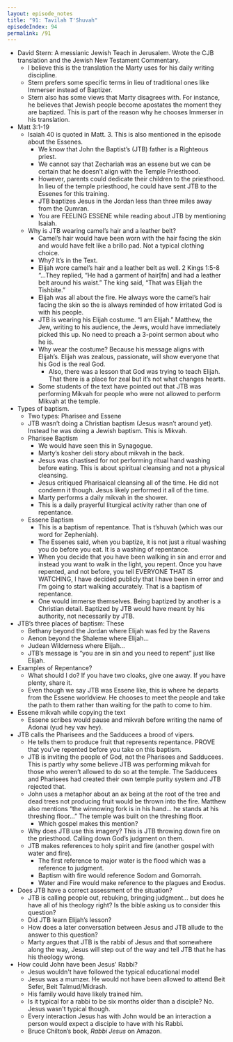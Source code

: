 ```yaml
---
layout: episode_notes
title: "91: Tavilah T'Shuvah"
episodeIndex: 94
permalink: /91
---
```


- David Stern: A messianic Jewish Teach in Jerusalem. Wrote the CJB translation and the Jewish New Testament Commentary.
  - I believe this is the translation the Marty uses for his daily writing discipline.
  - Stern prefers some specific terms in lieu of traditional ones like Immerser instead of Baptizer.
  - Stern also has some views that Marty disagrees with. For instance, he believes that Jewish people become apostates the moment they are baptized. This is part of the reason why he chooses Immerser in his translation.
- Matt 3:1-19
  - Isaiah 40 is quoted in Matt. 3. This is also mentioned in the episode about the Essenes.
    - We know that John the Baptist’s (JTB) father is a Righteous priest.
    - We cannot say that Zechariah was an essene but we can be certain that he doesn’t align with the Temple Priesthood.
    - However, parents could dedicate their children to the priesthood. In lieu of the temple priesthood, he could have sent JTB to the Essenes for this training.
    - JTB baptizes Jesus in the Jordan less than three miles away from the Qumran.
    - You are FEELING ESSENE while reading about JTB by mentioning Isaiah.
  - Why is JTB wearing camel’s hair and a leather belt?
    - Camel’s hair would have been worn with the hair facing the skin and would have felt like a brillo pad. Not a typical clothing choice.
    - Why? It’s in the Text. 
    - Elijah wore camel’s hair and a leather belt as well. 2 Kings 1:5-8 “…They replied, “He had a garment of hair[fn] and had a leather belt around his waist.” The king said, “That was Elijah the Tishbite.”
    - Elijah was all about the fire. He always wore the camel’s hair facing the skin so the is always reminded of how irritated God is with his people.
    - JTB is wearing his Elijah costume. “I am Elijah.” Matthew, the Jew, writing to his audience, the Jews, would have immediately picked this up. No need to preach a 3-point sermon about who he is.
    - Why wear the costume? Because his message aligns with Elijah’s. Elijah was zealous, passionate, will show everyone that his God is the real God.
      - Also, there was a lesson that God was trying to teach Elijah. That there is a place for zeal but it’s not what changes hearts.
    - Some students of the text have pointed out that JTB was performing Mikvah for people who were not allowed to perform Mikvah at the temple.
- Types of baptism.
  - Two types: Pharisee and Essene
  - JTB wasn’t doing a Christian baptism (Jesus wasn’t around yet). Instead he was doing a Jewish baptism. This is Mikvah.
  - Pharisee Baptism
    - We would have seen this in Synagogue.
    - Marty’s kosher deli story about mikvah in the back.
    - Jesus was chastised for not performing ritual hand washing before eating. This is about spiritual cleansing and not a physical cleansing.
    - Jesus critiqued Pharisaical cleansing all of the time. He did not condemn it though. Jesus likely performed it all of the time.
    - Marty performs a daily mikvah in the shower.
    - This is a daily prayerful liturgical activity rather than one of repentance.
  - Essene Baptism
    - This is a baptism of repentance. That is t’shuvah (which was our word for Zepheniah).
    - The Essenes said, when you baptize, it is not just a ritual washing you do before you eat. It is a washing of repentance.
    - When you decide that you have been walking in sin and error and instead you want to walk in the light, you repent. Once you have repented, and not before, you tell EVERYONE THAT IS WATCHING, I have decided publicly that I have been in error and I’m going to start walking accurately. That is a baptism of repentance.
    - One would immerse themselves. Being baptized by another is a Christian detail. Baptized by JTB would have meant by his authority, not necessarily by JTB.
- JTB’s three places of baptism: These 
  - Bethany beyond the Jordan where Elijah was fed by the Ravens
  - Aenon beyond the Shaleme where Elijah…
  - Judean Wilderness where Elijah…
  - JTB’s message is “you are in sin and you need to repent” just like Elijah.
- Examples of Repentance?
  - What should I do? If you have two cloaks, give one away. If you have plenty, share it.
  - Even though we say JTB was Essene like, this is where he departs from the Essene worldview. He chooses to meet the people and take the path to them rather than waiting for the path to come to him.
- Essene mikvah while copying the text
  - Essene scribes would pause and mikvah before writing the name of Adonai (yud hey vav hey).
- JTB calls the Pharisees and the Sadducees a brood of vipers.
  - He tells them to produce fruit that represents repentance. PROVE that you’ve repented before you take on this baptism.
  - JTB is inviting the people of God, not the Pharisees and Sadducees. This is partly why some believe JTB was performing mikvah for those who weren’t allowed to do so at the temple. The Sadducees and Pharisees had created their own temple purity system and JTB rejected that.
  - John uses a metaphor about an ax being at the root of the tree and dead trees not producing fruit would be thrown into the fire. Matthew also mentions “the winnowing fork is in his hand… he stands at his threshing floor…” The temple was built on the threshing floor.
    - Which gospel makes this mention?
  - Why does JTB use this imagery? This is JTB throwing down fire on the priesthood. Calling down God’s judgment on them.
  - JTB makes references to holy spirit and fire (another gospel with water and fire).
    - The first reference to major water is the flood which was a reference to judgment.
    - Baptism with fire would reference Sodom and Gomorrah.
    - Water and Fire would make reference to the plagues and Exodus.
- Does JTB have a correct assessment of the situation?
  - JTB is calling people out, rebuking, bringing judgment… but does he have all of his theology right? Is the bible asking us to consider this question?
  - Did JTB learn Elijah’s lesson?
  - How does a later conversation between Jesus and JTB allude to the answer to this question?
  - Marty argues that JTB is the rabbi of Jesus and that somewhere along the way, Jesus will step out of the way and tell JTB that he has his theology wrong.
- How could John have been Jesus' Rabbi?
  - Jesus wouldn't have followed the typical educational model
  - Jesus was a mumzer. He would not have been allowed to attend Beit Sefer, Beit Talmud/Midrash.
  - His family would have likely trained him.
  - Is it typical for a rabbi to be six months older than a disciple? No. Jesus wasn't typical though.
  - Every interaction Jesus has with John would be an interaction a person would expect a disciple to have with his Rabbi.
  - Bruce Chilton’s book, _Rabbi Jesus_ on Amazon.
